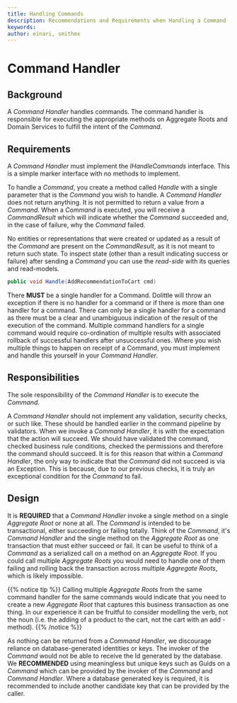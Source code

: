 ```yaml
---
title: Handling Commands
description: Recommendations and Requirements when Handling a Command
keywords: 
author: einari, smithmx
---
```


# Command Handler

## Background

A *Command Handler* handles commands.  The command handler is responsible for executing the appropriate methods on Aggregate Roots and Domain Services to fulfill the intent of the *Command*.

## Requirements

A *Command Handler* must implement the *IHandleCommands* interface.  This is a simple marker interface with no methods to implement.

To handle a *Command*, you create a method called *Handle* with a single parameter that is the *Command* you wish to handle.  A *Command Handler* does not return anything.  It is not permitted to return a value from a *Command*.  When a *Command* is executed, you will receive a *CommandResult* which will indicate whether the *Command* succeeded and, in the case of failure, why the *Command* failed. 

No entities or representations that were created or updated as a result of the *Command* are present on the *CommandResult*, as it is not meant to return such state. To inspect state (other than a result indicating success or failure) after sending a *Command* you can use the *read-side* with its queries and read-models.

```csharp
public void Handle(AddRecommendationToCart cmd)
```

There **MUST** be a single handler for a Command.  Dolittle will throw an exception if there is no handler for a command or if there is more than one handler for a command.  There can only be a single handler for a command as there must be a clear and unambiguous indication of the result of the execution of the command.  Multiple command handlers for a single command would require co-ordination of multiple results with associated rollback of successful handlers after unsuccessful ones.  Where you wish multiple things to happen on receipt of a Command, you must implement and handle this yourself in your *Command Handler*.

## Responsibilities

The sole responsibility of the *Command Handler* is to execute the *Command*.

A *Command Handler* should not implement any validation, security checks, or such like.  These should be handled earlier in the command pipeline by validators.  When we invoke a *Command Handler*, it is with the expectation that the action will succeed.  We should have validated the command,
checked business rule conditions, checked the permissions and therefore the command should succeed.  It is for this reason that within a *Command Handler*, the only way to indicate that the *Command* did not succeed is via an Exception.  This is because, due to our previous checks,
it is truly an exceptional condition for the *Command* to fail.

## Design

It is **REQUIRED** that a *Command Handler* invoke a single method on a single *Aggregate Root* or none at all. The *Command* is intended to be transactional, either succeeding or failing totally. Think of the *Command*, it's *Command Handler* and the single method on the *Aggregate Root* as one transaction that must either succeed or fail. It can be useful to think of a *Command* as a serialized call on a method on an *Aggregate Root*. If you could call multiple *Aggregate Roots* you would need to handle one of them failing and rolling back the transaction across multiple *Aggregate Roots*, which is likely impossible.

{{% notice tip %}}
Calling multiple *Aggregate Roots* from the same command handler for the same commands would indicate that you need to create a new *Aggregate Root* that captures this business transaction as one thing. In our experience it can be fruitful to consider modelling the verb, not the noun (i.e. the adding of a product to the cart, not the cart with an add -method).
{{% /notice %}}

As nothing can be returned from a *Command Handler*, we discourage reliance on database-generated identities or keys. The invoker of the *Command* would not be able to receive the Id generated by the database. We **RECOMMENDED** using meaningless but unique keys such as Guids on a *Command* which can be provided by the invoker of the *Command* and *Command Handler*. Where a database generated key is required, it is recommended to include another candidate key that can be provided by the caller.
